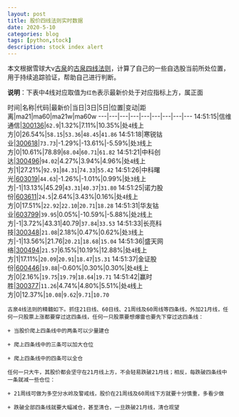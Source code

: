 ```yaml
---
layout: post
title: 股价四线法则实时数据
date: 2020-5-10
categories: blog
tags: [python,stock]
description: stock index alert
---
```



本文根据雪球大v[古泉](https://xueqiu.com/u/7148646888)的[古泉四线法则](https://xueqiu.com/7148646888/130498192)，计算了自己的一些自选股当前所处位置，用于持续追踪验证，帮助自己进行判断。

**说明**：下表中4线对应取值为`红色`表示最新价处于对应指标上方，属正面

时间|名称|代码|最新价|当日|3日|5日|位置|变动|距离|ma21|ma60|ma21w|ma60w
---|---|---|---|---|---|---|---|---
14:51:15|信维通信|[300136](https://xueqiu.com/S/SZ300136)|`62.9`|1.32%|7.11%|10.35%|处`4`线上方|0|26.54%|`58.15`|`53.36`|`48.45`|`41.86`
14:51:18|寒锐钴业|[300618](https://xueqiu.com/S/SZ300618)|`73.73`|-1.29%|-13.61%|-5.59%|处`3`线上方|0|10.61%|78.89|`68.04`|`60.71`|`61.82`
14:51:21|中科创达|[300496](https://xueqiu.com/S/SZ300496)|`94.02`|4.27%|3.94%|4.96%|处`4`线上方|1|27.21%|`92.91`|`84.31`|`74.33`|`55.42`
14:51:26|中科曙光|[603019](https://xueqiu.com/S/SH603019)|`44.63`|-1.26%|-1.01%|0.99%|处`3`线上方|-1|13.13%|45.29|`43.31`|`40.37`|`31.80`
14:51:25|诺力股份|[603611](https://xueqiu.com/S/SH603611)|`24.5`|2.64%|3.43%|0.16%|处`4`线上方|0|17.51%|`22.92`|`22.10`|`20.71`|`18.28`
14:51:31|华友钴业|[603799](https://xueqiu.com/S/SH603799)|`39.95`|0.05%|-10.59%|-5.88%|处`2`线上方|-1|3.72%|43.31|40.79|`37.84`|`33.53`
14:51:33|长亮科技|[300348](https://xueqiu.com/S/SZ300348)|`21.08`|2.18%|0.47%|0.62%|处`3`线上方|-1|13.56%|21.76|`20.21`|`18.68`|`15.04`
14:51:36|盛天网络|[300494](https://xueqiu.com/S/SZ300494)|`21.57`|6.15%|10.19%|12.88%|处`4`线上方|1|17.11%|`20.09`|`20.91`|`18.47`|`15.31`
14:51:37|金证股份|[600446](https://xueqiu.com/S/SH600446)|`19.88`|-0.60%|0.30%|0.30%|处`4`线上方|0|2.16%|`19.75`|`19.79`|`18.64`|`19.71`
14:51:42|赢时胜|[300377](https://xueqiu.com/S/SZ300377)|`11.26`|4.74%|4.80%|5.51%|处`4`线上方|0|12.37%|`10.08`|`9.62`|`9.71`|`10.70`

```
古泉4线法则的精髓如下。抓住21日线、60日线、21周线及60周线等四条线，外加21月线，任何一只股票上涨都要穿过这四条线，任何一只股票要想爆雷也要先下穿过这四条线：

+ 当股价爬上四条线中的两条可以少量建仓

+ 爬上四条线中的三条可以加大仓位

+ 爬上四条线中的四条可以全仓

任何一只大牛，其股价都会坚守在21月线上方，不会轻易跌破21月线；相反，每跌破四条线中一条就减一些仓位：

+ 21周线可做为多空分水岭及警戒线，股价在21周线及60周线下方就要十分慎重，多看少做

+ 跌破全部四条线就要大幅减仓，甚至清仓，一旦跌破21月线，清仓观望
```